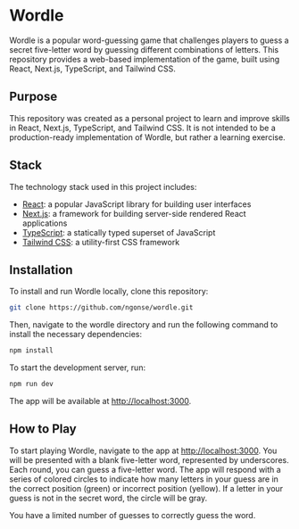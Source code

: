 # Wordle

Wordle is a popular word-guessing game that challenges players to guess a secret five-letter word by guessing different combinations of letters. This repository provides a web-based implementation of the game, built using React, Next.js, TypeScript, and Tailwind CSS.

## Purpose

This repository was created as a personal project to learn and improve skills in React, Next.js, TypeScript, and Tailwind CSS. It is not intended to be a production-ready implementation of Wordle, but rather a learning exercise.

## Stack

The technology stack used in this project includes:

- [React](https://reactjs.org/): a popular JavaScript library for building user interfaces
- [Next.js](https://nextjs.org/): a framework for building server-side rendered React applications
- [TypeScript](https://www.typescriptlang.org/): a statically typed superset of JavaScript
- [Tailwind CSS](https://tailwindcss.com/): a utility-first CSS framework

## Installation

To install and run Wordle locally, clone this repository:

```bash
git clone https://github.com/ngonse/wordle.git
```

Then, navigate to the wordle directory and run the following command to install the necessary dependencies:

```bash
npm install
```

To start the development server, run:

```bash
npm run dev
```

The app will be available at <http://localhost:3000>.

## How to Play

To start playing Wordle, navigate to the app at <http://localhost:3000>. You will be presented with a blank five-letter word, represented by underscores. Each round, you can guess a five-letter word. The app will respond with a series of colored circles to indicate how many letters in your guess are in the correct position (green) or incorrect position (yellow). If a letter in your guess is not in the secret word, the circle will be gray.

You have a limited number of guesses to correctly guess the word.
